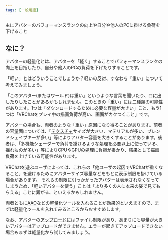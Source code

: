 ```yaml
---
tags: [一般用語]
---
```


主にアバターのパフォーマンスランクの向上や自分や他人のPCに掛ける負荷を下げること

## なに？

アバターの軽量化とは、アバターを「軽く」することでパフォーマンスランクの向上を目指したり、自分や他人のPCの負荷を下げたりすることです。

「軽い」とはどういうことでしょうか？軽いの反対、すなわち「重い」について考えてみましょう。

「このアバター(またはワールド)は重い」というような言葉を聞いたり、口に出したりしたことがあるかもしれません。このときの「重い」には二種類の可能性があります。1つは「ダウンロードするために必要な容量が大きい」こと、もう1つは「VRChatをプレイ中の描画負荷が高い、画面がカクつくこと」です。

アバターの場合も、両者のような「重い」原因になり得ることがあります。前者の容量面については、「[テクスチャ](/docs/索引/STU/Texture)サイズが大きい、マテリアルが多い、ブレンドシェイプキーが多い」等によりアバター容量を大きくすることがあります。後者は、「多機能シェーダーで負荷を掛けるような処理を必要以上に使っている、揺れものが多い」等によりCPUやGPUの処理に負担が掛かり、結果として描画負荷を上げている可能性があります。

VRChatを遊ぶユーザによっては、これらの「他ユーザの起因でVRChatが重くなること」を避けるためにアバターサイズ容量などをもとに表示制限を掛けている場合があります。
それらの制限に引っかかったアバターは表示されなくなってしまうため、「軽いアバターを使う」ことは「より多くの人に本来の姿で見てもらえる」ことに繋がる、といえるかもしれません。

両者ともに[AAO](/docs/索引/ABC/AAO-AvatarOptimizer)などの軽量化ツールを入れることが効果的といえますので、まずは軽量化ツールを入れてみるところからおすすめします。

なお、アバターの[アップロード](/docs/索引/あ行/アップロード)にはファイル制限があり、あまりにも容量が大きいアバターはアップロードができません。エラーが起きてアップロードできない場合もまずは軽量化から試してみましょう。
